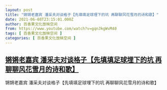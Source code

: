 ```yaml
---
layout: post
title: "锵锵老嘉宾 潘采夫对谈格子【先填填足球埋下的坑 再聊聊风花雪月的诗和歌】"
date: 2021-06-08T23:15:01.000Z
author: 百香果文化放映空间
from: https://www.youtube.com/watch?v=gqnJkgWvM40
tags: [ 百香果文化放映空间 ]
categories: [ 百香果文化放映空间 ]
---
```

<!--1623194101000-->
[锵锵老嘉宾 潘采夫对谈格子【先填填足球埋下的坑 再聊聊风花雪月的诗和歌】](https://www.youtube.com/watch?v=gqnJkgWvM40)
------

<div>
锵锵老嘉宾 潘采夫对谈格子【先填填足球埋下的坑 再聊聊风花雪月的诗和歌】
</div>
